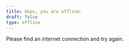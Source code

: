 ```yaml
---
title: Oops, you are offline.
draft: false
type: offline
---
```


Please find an internet connection and try again.
